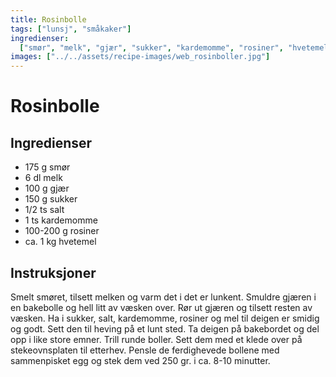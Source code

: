 ```yaml
---
title: Rosinbolle
tags: ["lunsj", "småkaker"]
ingredienser:
  ["smør", "melk", "gjær", "sukker", "kardemomme", "rosiner", "hvetemel"]
images: ["../../assets/recipe-images/web_rosinboller.jpg"]
---
```


# Rosinbolle

## Ingredienser

- 175 g smør
- 6 dl melk
- 100 g gjær
- 150 g sukker
- 1/2 ts salt
- 1 ts kardemomme
- 100-200 g rosiner
- ca. 1 kg hvetemel

## Instruksjoner

Smelt smøret, tilsett melken og varm det i det er lunkent. Smuldre gjæren i en bakebolle og hell litt av væsken over. Rør ut gjæren og tilsett resten av væsken. Ha i sukker, salt, kardemomme, rosiner og mel til deigen er smidig og godt. Sett den til heving på et lunt sted. Ta deigen på bakebordet og del opp i like store emner. Trill runde boller. Sett dem med et klede over på stekeovnsplaten til etterhev. Pensle de ferdighevede bollene med sammenpisket egg og stek dem ved 250 gr. i ca. 8-10 minutter.
